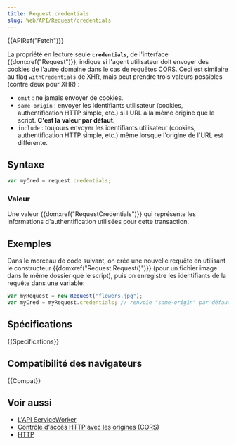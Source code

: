 ```yaml
---
title: Request.credentials
slug: Web/API/Request/credentials
---
```


{{APIRef("Fetch")}}

La propriété en lecture seule **`credentials`**, de l'interface {{domxref("Request")}}, indique si l'agent utilisateur doit envoyer des cookies de l'autre domaine dans le cas de requêtes CORS. Ceci est similaire au flag `withCredentials` de XHR, mais peut prendre trois valeurs possibles (contre deux pour XHR) :

- `omit` : ne jamais envoyer de cookies.
- `same-origin` : envoyer les identifiants utilisateur (cookies, authentification HTTP simple, etc.) si l'URL a la même origine que le script. **C'est la valeur par défaut.**
- `include` : toujours envoyer les identifiants utilisateur (cookies, authentification HTTP simple, etc.) même lorsque l'origine de l'URL est différente.

## Syntaxe

```js
var myCred = request.credentials;
```

### Valeur

Une valeur {{domxref("RequestCredentials")}} qui représente les informations d'authentification utilisées pour cette transaction.

## Exemples

Dans le morceau de code suivant, on crée une nouvelle requête en utilisant le constructeur {{domxref("Request.Request()")}} (pour un fichier image dans le même dossier que le script), puis on enregistre les identifiants de la requête dans une variable:

```js
var myRequest = new Request("flowers.jpg");
var myCred = myRequest.credentials; // renvoie "same-origin" par défaut
```

## Spécifications

{{Specifications}}

## Compatibilité des navigateurs

{{Compat}}

## Voir aussi

- [L'API ServiceWorker](/fr/docs/Web/API/ServiceWorker_API)
- [Contrôle d'accès HTTP avec les origines (CORS)](/fr/docs/Web/HTTP/Access_control_CORS)
- [HTTP](/fr/docs/Web/HTTP)
